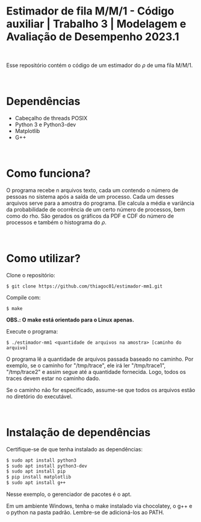 # Estimador de fila M/M/1 - Código auxiliar | Trabalho 3 | Modelagem e Avaliação de Desempenho 2023.1

<br>

Esse repositório contém o código de um estimador do $\rho$ de uma fila M/M/1.

<br>

# Dependências

- Cabeçalho de threads POSIX
- Python 3 e Python3-dev
- Matplotlib
- G++

<br>

# Como funciona?

O programa recebe n arquivos texto, cada um contendo o número de pessoas no sistema após a saída de um processo. Cada um desses arquivos serve para a amostra
do programa. Ele calcula a média e variância da probabilidade de ocorrência de um certo número de processos, bem como do rho. São gerados os gráficos da PDF e CDF do número de processos e também o histograma do $\rho$.

<br>

# Como utilizar?

Clone o repositório:

```shell
$ git clone https://github.com/thiagoc01/estimador-mm1.git
```

Compile com:

```shell
$ make 
```

**OBS.: O make está orientado para o Linux apenas.**

Execute o programa:

```shell
$ ./estimador-mm1 <quantidade de arquivos na amostra> [caminho do arquivo] 
```

O programa lê a quantidade de arquivos passada baseado no caminho. Por exemplo, se o caminho for "/tmp/trace", ele irá ler "/tmp/trace1", "/tmp/trace2" e assim segue até a quantidade fornecida. Logo, todos os traces devem estar no caminho dado.

Se o caminho não for especificado, assume-se que todos os arquivos estão no diretório do executável.

<br>

# Instalação de dependências

Certifique-se de que tenha instalado as dependências:

```bash
$ sudo apt install python3
$ sudo apt install python3-dev
$ sudo apt install pip
$ pip install matplotlib
$ sudo apt install g++
```

Nesse exemplo, o gerenciador de pacotes é o apt.

Em um ambiente Windows, tenha o make instalado via chocolatey, o g++ e o python na pasta padrão. Lembre-se de adicioná-los ao PATH.




